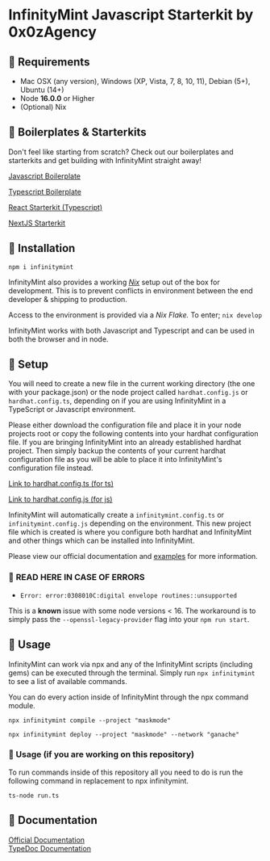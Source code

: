 # InfinityMint Javascript Starterkit by 0x0zAgency

## 🗿 Requirements

-   Mac OSX (any version), Windows (XP, Vista, 7, 8, 10, 11), Debian (5+), Ubuntu (14+)
-   Node **16.0.0** or Higher
-   (Optional) Nix

## 🗿 Boilerplates & Starterkits

Don't feel like starting from scratch? Check out our boilerplates and starterkits and get building with InfinityMint straight away!

[Javascript Boilerplate](https://github.com/0x0zAgency/infinitymint-javascript-boilerplate)

[Typescript Boilerplate](https://github.com/0x0zAgency/infinitymint-typescript-boilerplate)

[React Starterkit (Typescript)](https://github.com/0x0zAgency/infinitymint-react-typescript-starterkit)

[NextJS Starterkit](https://github.com/0x0zAgency/infinitymint-nextjs-starterkit)

## 🗿 Installation

`npm i infinitymint`

InfinityMint also provides a working [_Nix_](https://nixos.org) setup out of the box for development.
This is to prevent conflicts in environment between the end developer & shipping to production.

Access to the environment is provided via a _Nix Flake._ To enter;
`nix develop`

InfinityMint works with both Javascript and Typescript and can be used in both the browser and in node.

## 🗿 Setup

You will need to create a new file in the current working directory (the one with your package.json) or the node project called `hardhat.config.js` or `hardhat.config.ts`, depending on if you are using InfinityMint in a TypeScript or Javascript environment.

Please either download the configuration file and place it in your node projects root or copy the following contents into your hardhat configuration file. If you are bringing InfinityMint into an already established hardhat project. Then simply backup the contents of your current hardhat configuration file as you will be able to place it into InfinityMint's configuration file instead.

[Link to hardhat.config.ts (for ts)](https://github.com/0x0zAgency/infinitymint-beta/blob/master/examples/hardhat.config.ts)

[Link to hardhat.config.js (for js)](https://github.com/0x0zAgency/infinitymint-beta/blob/master/examples/js/hardhat.config.js)

InfinityMint will automatically create a `infinitymint.config.ts` or `infinitymint.config.js` depending on the environment. This new project file which is created is where you configure both hardhat and InfinityMint and other things which can be installed into InfinityMint.

Please view our official documentation and [examples](https://docs.infinitymint.app/modules/examples_examples.html) for more information.

### 🚨 **READ HERE IN CASE OF ERRORS**

-   `Error: error:0308010C:digital envelope routines::unsupported`

This is a **known** issue with some node versions < 16.
The workaround is to simply pass the `--openssl-legacy-provider` flag into your `npm run start`.

## 🗿 Usage

InfinityMint can work via npx and any of the InfinityMint scripts (including gems) can be executed through the terminal. Simply run `npx infinitymint` to see a list of available commands.

You can do every action inside of InfinityMint through the npx command module.

`npx infinitymint compile --project "maskmode"`

`npx infinitymint deploy --project "maskmode" --network "ganache"`

### 🗿 Usage (if you are working on this repository)

To run commands inside of this repository all you need to do is run the following command in replacement to npx infinitymint.

`ts-node run.ts`

## 🗿 Documentation

[Official Documentation](https://docs.infinitymint.app)</br>
[TypeDoc Documentation](https://typedoc.org/)

